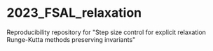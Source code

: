 # 2023_FSAL_relaxation
Reproducibility repository for "Step size control for explicit relaxation Runge-Kutta methods preserving invariants"
